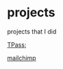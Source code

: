 # projects
projects that I did


[TPass](https://maxwelerning.github.io/projects/TPass/);

[mailchimp](https://maxwelerning.github.io/projects/mailchimp/)
